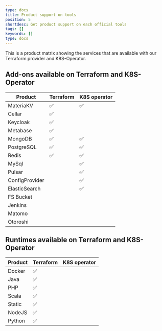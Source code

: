 ```yaml
---
type: docs
title: Product support on tools
position: 5
shortdesc: Get product support on each official tools
tags: []
keywords: []
type: docs
---
```

This is a product matrix showing the services that are available with our Terraform provider and K8S-Operator.

## Add-ons available on Terraform and K8S-Operator

| Product        | Terraform | K8S operator |
|----------------|-----------|--------------|
| MateriaKV      | ✅         | ✅            |
| Cellar         | ✅         |              |
| Keycloak       | ✅         |              |
| Metabase       | ✅         |              |
| MongoDB        | ✅         | ✅            |
| PostgreSQL     | ✅         | ✅            |
| Redis          | ✅         | ✅            |
| MySql          |           | ✅            |
| Pulsar         |           | ✅            |
| ConfigProvider |           | ✅            |
| ElasticSearch  |           | ✅            |
| FS Bucket      |           |              |
| Jenkins        |           |              |
| Matomo         |           |              |
| Otoroshi       |           |              |


## Runtimes available on Terraform and K8S-Operator

| Product| Terraform | K8S operator |
|--------|-----------|--------------|
| Docker | ✅         |              |
| Java   | ✅         |              |
| PHP    | ✅         |              |
| Scala  | ✅         |              |
| Static | ✅         |              |
| NodeJS | ✅         |              |
| Python | ✅         |              |
